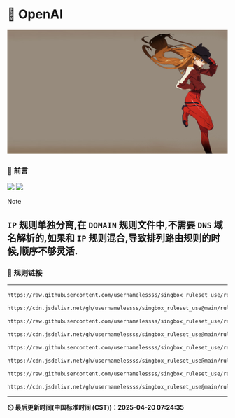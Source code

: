 
# 🧸 OpenAI
![](https://raw.githubusercontent.com/usernamelessss/picture-bed/main/images/202504042256831.jpg)
### 📣 前言
![](https://shields.io/badge/-移除重复规则-ff69b4) ![](https://shields.io/badge/-IP&nbsp;规则单独存放不与&nbsp;DOMAIN&nbsp;等混合-green)
> [!NOTE]
**`IP` 规则单独分离,在 `DOMAIN` 规则文件中,不需要 `DNS` 域名解析的,如果和 `IP` 规则混合,导致排列路由规则的时候,顺序不够灵活.**
---

###  🔗 规则链接
---

```url
https://raw.githubusercontent.com/usernamelessss/singbox_ruleset_use/refs/heads/main/rule/OpenAI/OpenAI_IP.json
```

```url
https://cdn.jsdelivr.net/gh/usernamelessss/singbox_ruleset_use@main/rule/OpenAI/OpenAI_IP.json
```

```url
https://raw.githubusercontent.com/usernamelessss/singbox_ruleset_use/refs/heads/main/rule/OpenAI/OpenAI_IP.srs
```

```url
https://cdn.jsdelivr.net/gh/usernamelessss/singbox_ruleset_use@main/rule/OpenAI/OpenAI_IP.srs
```

```url
https://raw.githubusercontent.com/usernamelessss/singbox_ruleset_use/refs/heads/main/rule/OpenAI/OpenAI_No_IP.json
```

```url
https://cdn.jsdelivr.net/gh/usernamelessss/singbox_ruleset_use@main/rule/OpenAI/OpenAI_No_IP.json
```

```url
https://raw.githubusercontent.com/usernamelessss/singbox_ruleset_use/refs/heads/main/rule/OpenAI/OpenAI_No_IP.srs
```

```url
https://cdn.jsdelivr.net/gh/usernamelessss/singbox_ruleset_use@main/rule/OpenAI/OpenAI_No_IP.srs
```

---
**⏲️ 最后更新时间(中国标准时间 (CST))：2025-04-20 07:24:35**